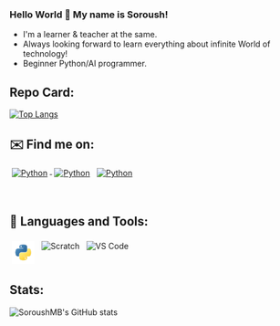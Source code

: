 ### Hello World 👋 My name is Soroush!
- I'm a learner & teacher at the same.
- Always looking forward to learn everything about infinite World of technology!
- Beginner Python/AI programmer.

## Repo Card:
[![Top Langs](https://github-readme-stats.vercel.app/api/top-langs/?username=SoroushMB&langs_count=4&theme=codeSTACKr&show_icons=true)](https://github.com/SoroushMB/github-readme-stats)

## ✉️ Find me on:

<p style="left: 0">
 <a href="https://github.com/SoroushMB" target="_blank" rel="noopener noreferrer"> <img src="https://images.unsplash.com/photo-1611262588019-db6cc2032da3?ixlib=rb-1.2.1&ixid=MnwxMjA3fDB8MHxwaG90by1wYWdlfHx8fGVufDB8fHx8&auto=format&fit=crop&w=774&q=80" alt="Python" height="40" style="vertical-align:top; margin:4px"> </a>
 <a href="https://linkedin.com/in/soroush-masoombabaei" target="_blank" rel="noopener noreferrer"> <img src="https://images.unsplash.com/photo-1611944212129-29977ae1398c?ixlib=rb-1.2.1&ixid=MnwxMjA3fDB8MHxwaG90by1wYWdlfHx8fGVufDB8fHx8&auto=format&fit=crop&w=774&q=80" alt="Python" height="40" style="vertical-align:top; margin:4px"></a>
 <a href="soroushmasoombabaei@gmail.com" target="_blank" rel="noopener noreferrer"> <img src="https://images.unsplash.com/photo-1611262588024-d12430b98920?ixlib=rb-1.2.1&ixid=MnwxMjA3fDB8MHxwaG90by1wYWdlfHx8fGVufDB8fHx8&auto=format&fit=crop&w=774&q=80" alt="Python" height="40" style="vertical-align:top; margin:4px"></a>
</p>

<br />

## 🧰 Languages and Tools:
<p align="left">
<img src="https://raw.githubusercontent.com/github/explore/80688e429a7d4ef2fca1e82350fe8e3517d3494d/topics/python/python.png" alt="Python" height="40" style="vertical-align:top; margin:4px">
<img src="https://play-lh.googleusercontent.com/AmzHCh6UEelYfh9AfWXh1WIOC0Z_Z69N9bTvEi-hbRhDe7XL04xuuQfvQXCKLHSHcgVk" alt="Scratch" height="40" style="vertical-align:top; margin:4px">
<img src="https://cdn.icon-icons.com/icons2/2107/PNG/512/file_type_vscode_icon_130084.png" alt="VS Code" height="40" style="vertical-align:top; margin:4px">
</p>


## Stats:
![SoroushMB's GitHub stats](https://github-readme-stats.vercel.app/api?username=SoroushMB&theme=codeSTACKr&show_icons=true)

